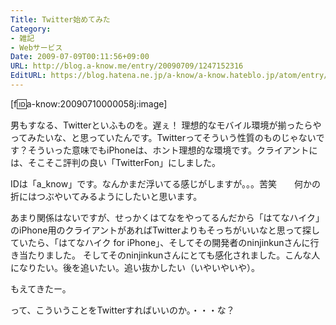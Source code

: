 ```yaml
---
Title: Twitter始めてみた
Category:
- 雑記
- Webサービス
Date: 2009-07-09T00:11:56+09:00
URL: http://blog.a-know.me/entry/20090709/1247152316
EditURL: https://blog.hatena.ne.jp/a-know/a-know.hateblo.jp/atom/entry/12921228815727980009
---
```


[f:id:a-know:20090710000058j:image]

男もすなる、Twitterといふものを。遅ぇ！
理想的なモバイル環境が揃ったらやってみたいな、と思っていたんです。Twitterってそういう性質のものじゃないです？そういった意味でもiPhoneは、ホント理想的な環境です。クライアントには、そこそこ評判の良い「TwitterFon」にしました。


IDは「a_know」です。なんかまだ浮いてる感じがしますが。。。苦笑　　何かの折にはつぶやいてみるようにしたいと思います。


あまり関係はないですが、せっかくはてなをやってるんだから「はてなハイク」のiPhone用のクライアントがあればTwitterよりもそっちがいいなと思って探していたら、「はてなハイク for iPhone」、そしてその開発者のninjinkunさんに行き当たりました。
そしてそのninjinkunさんにとても感化されました。こんな人になりたい。後を追いたい。追い抜かしたい（いやいやいや）。

もえてきたー。

って、こういうことをTwitterすればいいのか。・・・な？
